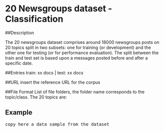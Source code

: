 # 20 Newsgroups dataset - Classification
##Description

The 20 newsgroups dataset comprises around 18000 newsgroups posts on 20 topics split in two subsets: one for training (or development) and the other one for testing (or for performance evaluation). The split between the train and test set is based upon a messages posted before and after a specific date.

##Entries
train: xx docs  | test:  xx docs

##URL
insert the reference URL for the corpus

##File Format
List of file folders, the folder name corresponds to the topic/class.
The 20 topics are:

## Example
<pre>
copy here a data sample from the dataset
</pre>